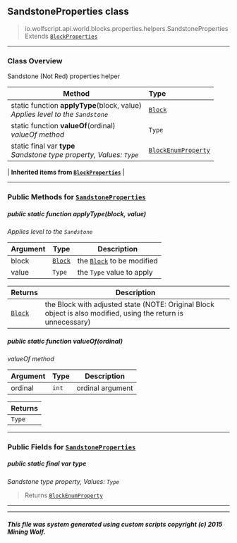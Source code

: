 ## SandstoneProperties __class__

>io.wolfscript.api.world.blocks.properties.helpers.SandstoneProperties
>Extends [`BlockProperties`](BlockProperties.md)

---

### Class Overview

Sandstone (Not Red) properties helper

Method | Type   
--- | :--- 
static function __applyType__(block, value) <br> _Applies level to the `Sandstone`_ | [`Block`](../../Block.md)
static function __valueOf__(ordinal) <br> _valueOf method_ | `Type`
static final var __type__ <br> _Sandstone type property, Values: `Type`_ | [`BlockEnumProperty`](../BlockEnumProperty.md)
 |
__Inherited items from [`BlockProperties`](BlockProperties.md)__ |





---


### Public Methods for [`SandstoneProperties`](SandstoneProperties.md)

##### <a id='applytype'></a>public static function __applyType__(block, value)

_Applies level to the `Sandstone`_

Argument | Type | Description  
--- | --- | --- 
block | [`Block`](../../Block.md) | the [`Block`](../../Block.md) to be modified
value | `Type` | the `Type` value to apply

Returns | Description
--- | --- 
[`Block`](../../Block.md) | the Block with adjusted state (NOTE: Original Block object is also modified, using the return is unnecessary)


##### <a id='valueof'></a>public static function __valueOf__(ordinal)

_valueOf method_

Argument | Type | Description  
--- | --- | --- 
ordinal | `int` | ordinal argument

Returns | 
--- | 
`Type` |


---

### Public Fields for [`SandstoneProperties`](SandstoneProperties.md)

##### <a id='type'></a>public static final var __type__

_Sandstone type property, Values: `Type`_

>Returns
>  [`BlockEnumProperty`](../BlockEnumProperty.md)

---


---


##### This file was system generated using custom scripts copyright (c) 2015 Mining Wolf.
	

